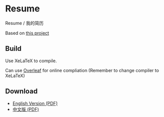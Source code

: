 # Resume

Resume / 我的简历

Based on [this project](https://github.com/ice1000/resume)

## Build

Use XeLaTeX to compile.

Can use [Overleaf](https://www.overleaf.com/) for online compliation (Remember to change compiler to XeLaTeX) 

## Download

- [English Version (PDF)](./resume.pdf)
- [中文版 (PDF)](./resume-cn.pdf)
